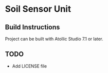 Soil Sensor Unit
================

Build Instructions
------------------

Project can be built with Atollic Studio 7.1 or later.

TODO
----

- Add LICENSE file
